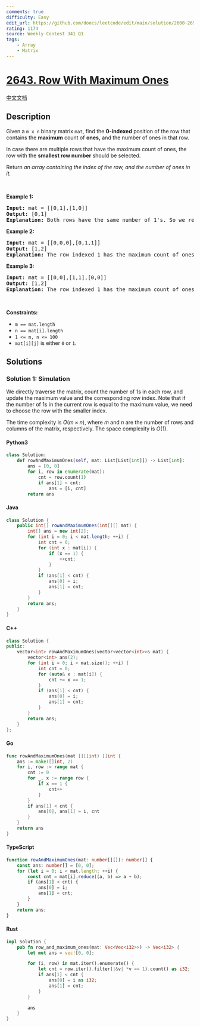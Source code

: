 ```yaml
---
comments: true
difficulty: Easy
edit_url: https://github.com/doocs/leetcode/edit/main/solution/2600-2699/2643.Row%20With%20Maximum%20Ones/README_EN.md
rating: 1174
source: Weekly Contest 341 Q1
tags:
    - Array
    - Matrix
---
```


<!-- problem:start -->

# [2643. Row With Maximum Ones](https://leetcode.com/problems/row-with-maximum-ones)

[中文文档](/solution/2600-2699/2643.Row%20With%20Maximum%20Ones/README.md)

## Description

<!-- description:start -->

<p>Given a <code>m x n</code> binary matrix <code>mat</code>, find the <strong>0-indexed</strong> position of the row that contains the <strong>maximum</strong> count of <strong>ones,</strong> and the number of ones in that row.</p>

<p>In case there are multiple rows that have the maximum count of ones, the row with the <strong>smallest row number</strong> should be selected.</p>

<p>Return<em> an array containing the index of the row, and the number of ones in it.</em></p>

<p>&nbsp;</p>
<p><strong class="example">Example 1:</strong></p>

<pre>
<strong>Input:</strong> mat = [[0,1],[1,0]]
<strong>Output:</strong> [0,1]
<strong>Explanation:</strong> Both rows have the same number of 1&#39;s. So we return the index of the smaller row, 0, and the maximum count of ones (1<code>)</code>. So, the answer is [0,1]. 
</pre>

<p><strong class="example">Example 2:</strong></p>

<pre>
<strong>Input:</strong> mat = [[0,0,0],[0,1,1]]
<strong>Output:</strong> [1,2]
<strong>Explanation:</strong> The row indexed 1 has the maximum count of ones <code>(2)</code>. So we return its index, <code>1</code>, and the count. So, the answer is [1,2].
</pre>

<p><strong class="example">Example 3:</strong></p>

<pre>
<strong>Input:</strong> mat = [[0,0],[1,1],[0,0]]
<strong>Output:</strong> [1,2]
<strong>Explanation:</strong> The row indexed 1 has the maximum count of ones (2). So the answer is [1,2].
</pre>

<p>&nbsp;</p>
<p><strong>Constraints:</strong></p>

<ul>
	<li><code>m == mat.length</code>&nbsp;</li>
	<li><code>n == mat[i].length</code>&nbsp;</li>
	<li><code>1 &lt;= m, n &lt;= 100</code>&nbsp;</li>
	<li><code>mat[i][j]</code> is either <code>0</code> or <code>1</code>.</li>
</ul>

<!-- description:end -->

## Solutions

<!-- solution:start -->

### Solution 1: Simulation

We directly traverse the matrix, count the number of $1$s in each row, and update the maximum value and the corresponding row index. Note that if the number of $1$s in the current row is equal to the maximum value, we need to choose the row with the smaller index.

The time complexity is $O(m \times n)$, where $m$ and $n$ are the number of rows and columns of the matrix, respectively. The space complexity is $O(1)$.

<!-- tabs:start -->

#### Python3

```python
class Solution:
    def rowAndMaximumOnes(self, mat: List[List[int]]) -> List[int]:
        ans = [0, 0]
        for i, row in enumerate(mat):
            cnt = row.count(1)
            if ans[1] < cnt:
                ans = [i, cnt]
        return ans
```

#### Java

```java
class Solution {
    public int[] rowAndMaximumOnes(int[][] mat) {
        int[] ans = new int[2];
        for (int i = 0; i < mat.length; ++i) {
            int cnt = 0;
            for (int x : mat[i]) {
                if (x == 1) {
                    ++cnt;
                }
            }
            if (ans[1] < cnt) {
                ans[0] = i;
                ans[1] = cnt;
            }
        }
        return ans;
    }
}
```

#### C++

```cpp
class Solution {
public:
    vector<int> rowAndMaximumOnes(vector<vector<int>>& mat) {
        vector<int> ans(2);
        for (int i = 0; i < mat.size(); ++i) {
            int cnt = 0;
            for (auto& x : mat[i]) {
                cnt += x == 1;
            }
            if (ans[1] < cnt) {
                ans[0] = i;
                ans[1] = cnt;
            }
        }
        return ans;
    }
};
```

#### Go

```go
func rowAndMaximumOnes(mat [][]int) []int {
	ans := make([]int, 2)
	for i, row := range mat {
		cnt := 0
		for _, x := range row {
			if x == 1 {
				cnt++
			}
		}
		if ans[1] < cnt {
			ans[0], ans[1] = i, cnt
		}
	}
	return ans
}
```

#### TypeScript

```ts
function rowAndMaximumOnes(mat: number[][]): number[] {
    const ans: number[] = [0, 0];
    for (let i = 0; i < mat.length; ++i) {
        const cnt = mat[i].reduce((a, b) => a + b);
        if (ans[1] < cnt) {
            ans[0] = i;
            ans[1] = cnt;
        }
    }
    return ans;
}
```

#### Rust

```rust
impl Solution {
    pub fn row_and_maximum_ones(mat: Vec<Vec<i32>>) -> Vec<i32> {
        let mut ans = vec![0, 0];

        for (i, row) in mat.iter().enumerate() {
            let cnt = row.iter().filter(|&v| *v == 1).count() as i32;
            if ans[1] < cnt {
                ans[0] = i as i32;
                ans[1] = cnt;
            }
        }

        ans
    }
}
```

<!-- tabs:end -->

<!-- solution:end -->

<!-- problem:end -->
